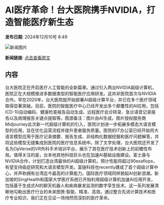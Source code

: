 # AI医疗革命！台大医院携手NVIDIA，打造智能医疗新生态

**发布日期**: 2024年12月10号 8:49

![新闻图片](https://pic.chinaz.com/picmap/202307181418295015_2.jpg)

**新闻链接**: [点击查看原文](https://www.aibase.com/zh/news/13833)

## 内容

台大医院正在开启医疗人工智能的全新篇章。通过引入两台NVIDIA超级计算机，医院正在大规模推进多数据类型的智能医疗应用研发。这并非医院首次与NVIDIA合作。早在2020年，台大医院就开始部署AI超级计算平台，并已在多个医疗领域取得显著突破。目前，医院的智能医疗中心已经开发出多个颠覆性的AI应用，包括ICD-10自动编码、健康检查报告自动生成、远程医疗会诊转录、急诊语音记录报告以及病理报告关键点提取等。图源备注：图片由AI生成，图片授权服务商Midjourney此次新一代超级计算机的引入，医院计划进一步拓展多模态大语言模型的应用，旨在优化运营流程并提升患者服务质量。医院的IT办公室已经开始将大语言模型应用于医疗记录摘要、报告生成、非结构化数据挖掘和医疗问题解答，并将这些模型无缝集成到医院的医疗信息系统中。除了文字处理，台大医院还开发了名为OpVerse的VR外科手术培训平台，展示了其在医疗技术创新上的前瞻性布局。值得关注的是，台本地其他科技巨头也在加速AI基础设施建设。富士康与NVIDIA合作，计划打造台湾最快的AI超级计算机，预计性能将超过90exaflops，有望支持癌症研究和大语言模型开发。富链科技也recently建成了首个超级计算中心，并声称拥有台湾迄今最高的计算能力。国际医疗领域同样掀起AI创新浪潮。新加坡的SingHealth和国家大学医疗系统已开始利用超级计算机加速AI应用开发，包括基于生成式AI的聊天机器人和疾病暴发监测的数字孪生技术。这一系列发展清晰地勾勒出医疗行业的未来图景:智能、精准、高效。通过整合先进计算技术和医疗专业知识，我们正在见证一场悄然而深刻的医疗革命。
